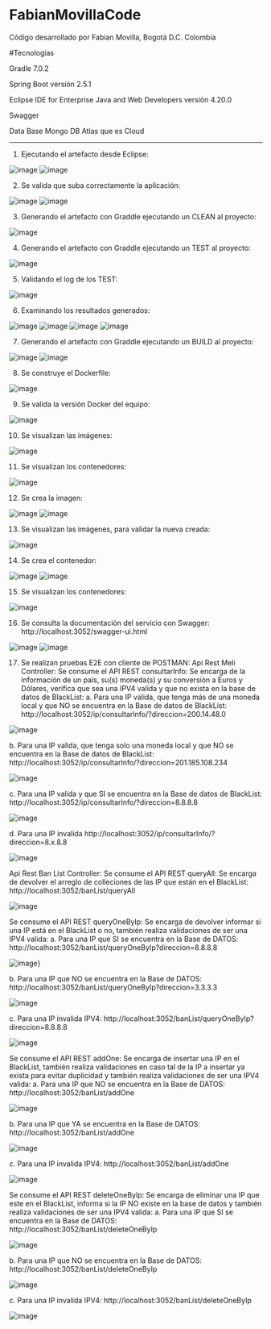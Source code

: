 # FabianMovillaCode
Código desarrollado por Fabian Movilla, Bogotá D.C. Colombia

#Tecnologias

Gradle 7.0.2

Spring Boot versión 2.5.1

Eclipse IDE for Enterprise Java and Web Developers versión 4.20.0

Swagger

Data Base Mongo DB Atlas que es Cloud

****


1.	Ejecutando el artefacto desde Eclipse:
 
![image](https://user-images.githubusercontent.com/86450207/123366998-d8fbc780-d53e-11eb-82cb-12eb4b3831c8.png)
![image](https://user-images.githubusercontent.com/86450207/123367024-e1540280-d53e-11eb-91b6-f01e0e2add35.png)

2.	Se valida que suba correctamente la aplicación:

![image](https://user-images.githubusercontent.com/86450207/123367032-e4e78980-d53e-11eb-9e7a-249ce0a2c9dd.png)
![image](https://user-images.githubusercontent.com/86450207/123367036-e749e380-d53e-11eb-8521-46def809979a.png)
  
3.	Generando el artefacto con Graddle ejecutando un CLEAN al proyecto:

![image](https://user-images.githubusercontent.com/86450207/123367057-edd85b00-d53e-11eb-9a11-f385b84f0c13.png)
 
4.	Generando el artefacto con Graddle ejecutando un TEST al proyecto:

![image](https://user-images.githubusercontent.com/86450207/123367073-f466d280-d53e-11eb-94f6-28cee7b39144.png)

5.	Validando el log de los TEST:

![image](https://user-images.githubusercontent.com/86450207/123367082-f7fa5980-d53e-11eb-8b9d-ce7ca8e1da90.png)

6.	Examinando los resultados generados:

![image](https://user-images.githubusercontent.com/86450207/123367092-fcbf0d80-d53e-11eb-83a7-56538e5a78fd.png)
![image](https://user-images.githubusercontent.com/86450207/123367103-ffb9fe00-d53e-11eb-8ca0-a24d4be73cd7.png)
![image](https://user-images.githubusercontent.com/86450207/123367108-00eb2b00-d53f-11eb-8db5-92aa513a5624.png)
![image](https://user-images.githubusercontent.com/86450207/123367111-034d8500-d53f-11eb-841a-5dbbb07efc0c.png)
 
7.	Generando el artefacto con Graddle ejecutando un BUILD al proyecto:

![image](https://user-images.githubusercontent.com/86450207/123367123-0779a280-d53f-11eb-9b38-b15c3751ab5e.png)
![image](https://user-images.githubusercontent.com/86450207/123367128-0a749300-d53f-11eb-9c71-c70c619ffbd5.png)

8.	Se construye el Dockerfile:

![image](https://user-images.githubusercontent.com/86450207/123367135-0f394700-d53f-11eb-9898-eaeda547d495.png)

9.	Se valida la versión Docker del equipo:

![image](https://user-images.githubusercontent.com/86450207/123367148-12ccce00-d53f-11eb-8a2a-c859eabf616f.png)

10.	Se visualizan las imágenes:

![image](https://user-images.githubusercontent.com/86450207/123367264-4576c680-d53f-11eb-816c-d41ae5b71243.png)

11.	Se visualizan los contenedores:

![image](https://user-images.githubusercontent.com/86450207/123367268-4871b700-d53f-11eb-8c9e-c5e92115b0d5.png)

12.	Se crea la imagen:

![image](https://user-images.githubusercontent.com/86450207/123367273-4b6ca780-d53f-11eb-8bb0-6665afb0eea1.png)
![image](https://user-images.githubusercontent.com/86450207/123367282-4dcf0180-d53f-11eb-8863-473e4e164e6d.png)

13.	Se visualizan las imágenes, para validar la nueva creada:

![image](https://user-images.githubusercontent.com/86450207/123367292-50c9f200-d53f-11eb-922f-a73d63a62959.png)
 
14.	Se crea el contenedor:

![image](https://user-images.githubusercontent.com/86450207/123367298-53c4e280-d53f-11eb-8348-51c9cbee7874.png)
![image](https://user-images.githubusercontent.com/86450207/123367302-558ea600-d53f-11eb-9f72-2d6735d25f46.png)
 
15.	Se visualizan los contenedores:

![image](https://user-images.githubusercontent.com/86450207/123367313-5a535a00-d53f-11eb-98ec-e4cf09724706.png)
 
16.	Se consulta la documentación del servicio con Swagger: http://localhost:3052/swagger-ui.html

![image](https://user-images.githubusercontent.com/86450207/123367325-5e7f7780-d53f-11eb-924e-d8a7bcdb55a3.png)
![image](https://user-images.githubusercontent.com/86450207/123367331-60e1d180-d53f-11eb-8a31-c7721685a017.png)
 
17.	Se realizan pruebas E2E con cliente de POSTMAN:
Api Rest Meli Controller:
Se consume el API REST consultarInfo: Se encarga de la información de un país, su(s) moneda(s) y su conversión a Euros y Dólares, verifica que sea una IPV4 valida y que no exista en la base de datos de BlackList:
a.	Para una IP valida, que tenga más de una moneda local y que NO se encuentra en la Base de datos de BlackList:
http://localhost:3052/ip/consultarInfo/?direccion=200.14.48.0

![image](https://user-images.githubusercontent.com/86450207/123367370-722ade00-d53f-11eb-8881-acc7f179949c.png) 

b.	Para una IP valida, que tenga solo una moneda local y que NO se encuentra en la Base de datos de BlackList:
http://localhost:3052/ip/consultarInfo/?direccion=201.185.108.234

![image](https://user-images.githubusercontent.com/86450207/123367489-a0a8b900-d53f-11eb-8636-f01ca3051b1a.png)
	 
c.	Para una IP valida y que SI se encuentra en la Base de datos de BlackList:
http://localhost:3052/ip/consultarInfo/?direccion=8.8.8.8

![image](https://user-images.githubusercontent.com/86450207/123367493-a43c4000-d53f-11eb-8af6-e98ebb905f97.png)

d.	Para una IP invalida
http://localhost:3052/ip/consultarInfo/?direccion=8.x.8.8

![image](https://user-images.githubusercontent.com/86450207/123367505-aacab780-d53f-11eb-8e57-82596f8197fc.png)

Api Rest Ban List Controller:
Se consume el API REST queryAll: Se encarga de devolver el arreglo de colleciones de las IP que están en el BlackList:
http://localhost:3052/banList/queryAll

![image](https://user-images.githubusercontent.com/86450207/123367522-b1592f00-d53f-11eb-945a-36cbc8e342d4.png)

Se consume el API REST queryOneByIp: Se encarga de devolver informar si una IP está en el BlackList o no, también realiza validaciones de ser una IPV4 valida:
a.	Para una IP que SI se encuentra en la Base de DATOS:
http://localhost:3052/banList/queryOneByIp?direccion=8.8.8.8

![image](https://user-images.githubusercontent.com/86450207/123367565-c3d36880-d53f-11eb-94ec-c22aa6d64125.png)}

b.	Para una IP que NO se encuentra en la Base de DATOS:
http://localhost:3052/banList/queryOneByIp?direccion=3.3.3.3

![image](https://user-images.githubusercontent.com/86450207/123367587-cfbf2a80-d53f-11eb-8f30-22ccceb2a75a.png)

c.	Para una IP invalida IPV4:
http://localhost:3052/banList/queryOneByIp?direccion=8.8.8.8

![image](https://user-images.githubusercontent.com/86450207/123367605-d77ecf00-d53f-11eb-9c93-c4ea32be862b.png)

Se consume el API REST addOne: Se encarga de insertar una IP en el BlackList, también realiza validaciones en caso tal de la IP a insertar ya exista para evitar duplicidad y también realiza validaciones de ser una IPV4 valida:
a.	Para una IP que NO se encuentra en la Base de DATOS:
http://localhost:3052/banList/addOne

![image](https://user-images.githubusercontent.com/86450207/123367621-dfd70a00-d53f-11eb-91be-3ff487792673.png)
 
b.	Para una IP que YA se encuentra en la Base de DATOS:
http://localhost:3052/banList/addOne

![image](https://user-images.githubusercontent.com/86450207/123367629-e49bbe00-d53f-11eb-897f-9397451e5b1e.png)

c.	Para una IP invalida IPV4:
http://localhost:3052/banList/addOne

![image](https://user-images.githubusercontent.com/86450207/123367636-e82f4500-d53f-11eb-9b6f-38952f722ab7.png)


Se consume el API REST deleteOneByIp: Se encarga de eliminar una IP que este en el BlackList, informa si la IP NO existe en la base de datos y también realiza validaciones de ser una IPV4 valida:
a.	Para una IP que SI se encuentra en la Base de DATOS:
http://localhost:3052/banList/deleteOneByIp

![image](https://user-images.githubusercontent.com/86450207/123367656-f1201680-d53f-11eb-9725-ebc9f5e21d75.png)

b.	Para una IP que NO se encuentra en la Base de DATOS:
http://localhost:3052/banList/deleteOneByIp

![image](https://user-images.githubusercontent.com/86450207/123367666-f54c3400-d53f-11eb-8bd0-793502d33685.png)

c.	Para una IP invalida IPV4:
http://localhost:3052/banList/deleteOneByIp

![image](https://user-images.githubusercontent.com/86450207/123367672-f8472480-d53f-11eb-8e18-b4bee3888266.png)
